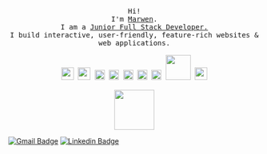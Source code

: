 <p align="center">
  <br>
  <br>
  <br>
  <samp>Hi! 
    <br>I'm <a href="https://itsjlee.io">Marwen</a>.
    <br>I am a <ins>Junior Full Stack Developer.</ins>
    <br>I build interactive, user-friendly, feature-rich websites & web applications. 
    <br>
    <br>
    <img src="https://media.giphy.com/media/XAxylRMCdpbEWUAvr8/giphy.gif" width="25">
    <img src="https://media.giphy.com/media/fsEaZldNC8A1PJ3mwp/giphy.gif" width="25">
    <img src="https://media3.giphy.com/media/ln7z2eWriiQAllfVcn/200w.webp" width="20">
    <img src="https://i.giphy.com/media/eNAsjO55tPbgaor7ma/200w.webp" width="20">
    <img src="https://media3.giphy.com/media/kdFc8fubgS31b8DsVu/giphy.webp" width="20">
    <img src="https://media.giphy.com/media/KzJkzjggfGN5Py6nkT/giphy.gif" width="20">
    <img src="https://i.giphy.com/media/IdyAQJVN2kVPNUrojM/200.webp" width="20">
    <img src="https://media.giphy.com/media/kH1DBkPNyZPOk0BxrM/giphy.gif" width="50">
    <img src="https://media.giphy.com/media/o9CYqqqQs7J3a/giphy.gif" width="25">
  </samp>
  <br>
  <br>
  <img src="https://user-images.githubusercontent.com/5679180/79618120-0daffb80-80be-11ea-819e-d2b0fa904d07.gif" width="80px"> 
</p>


[![Gmail Badge](https://img.shields.io/badge/-Gmail-c14438?style=flat-square&logo=Gmail&logoColor=white&link=mailto:marwen.gamha@esprt.tn)](mailto:marwen.gamha@esprt.tn)
[![Linkedin Badge](https://img.shields.io/badge/-LinkedIn-blue?style=flat-square&logo=Linkedin&logoColor=white&link=)](https://www.linkedin.com/in/gamha/) 
